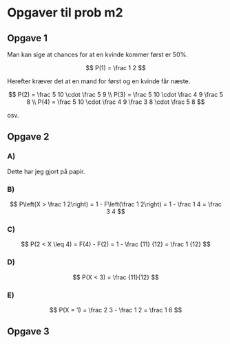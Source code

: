 # Opgaver til prob m2

## Opgave 1

Man kan sige at chances for at en kvinde kommer først er 50%.

$$
P(1) = \frac 1 2
$$

Herefter kræver det at en mand for først og en kvinde får næste.

$$
P(2) = \frac 5 10 \cdot \frac 5 9 \\
P(3) = \frac 5 10 \cdot \frac 4 9 \frac 5 8 \\
P(4) = \frac 5 10 \cdot \frac 4 9 \frac 3 8 \cdot \frac 5 8
$$

osv.

## Opgave 2

### A)

Dette har jeg gjort på papir.

### B)

$$
P\left(X > \frac 1 2\right) = 1 - F\left(\frac 1 2\right) = 1 - \frac 1 4 = \frac 3 4
$$

### C)

$$
P(2 < X \leq 4) = F(4) - F(2) = 1 - \frac {11} {12} = \frac 1 {12}
$$

### D)

$$
P(X < 3) = \frac {11}{12}
$$

### E)

$$
P(X = 1) = \frac 2 3 - \frac 1 2 = \frac 1 6
$$

## Opgave 3


